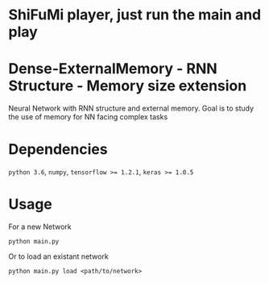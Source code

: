 # ShiFuMi player, just run the main and play

# Dense-ExternalMemory - RNN Structure - Memory size extension
Neural Network with RNN structure and external memory. Goal is to study the use of memory for NN facing complex tasks

# Dependencies
`python 3.6`, `numpy`, `tensorflow >= 1.2.1`, `keras >= 1.0.5`

# Usage
For a new Network
```
python main.py
```

Or to load an existant network
```
python main.py load <path/to/network>
```

